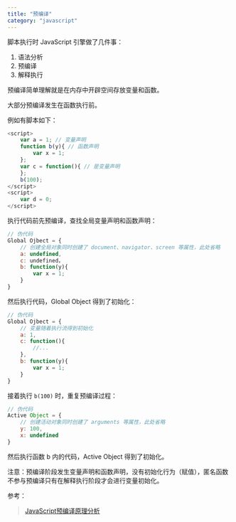 ```yaml
---
title: "预编译"
category: "javascript"
---
```


脚本执行时 JavaScript 引擎做了几件事：

1. 语法分析
1. 预编译
1. 解释执行

预编译简单理解就是在内存中开辟空间存放变量和函数。

大部分预编译发生在函数执行前。

例如有脚本如下：

```javascript
<script>
    var a = 1; // 变量声明
    function b(y){ // 函数声明
        var x = 1;
    };
    var c = function(){ // 是变量声明 
    };
    b(100);
</script>
<script>
    var d = 0;
</script>
```

执行代码前先预编译，查找全局变量声明和函数声明：

```javascript
// 伪代码
Global Ojbect = {
    // 创建全局对象同时创建了 document、navigator、screen 等属性，此处省略
    a: undefined,
    c: undefined，
    b: function(y){
        var x = 1;
    }
}
```

然后执行代码，Global Object 得到了初始化：

```javascript
// 伪代码
Global Ojbect = {
    // 变量随着执行流得到初始化
    a: 1,
    c: function(){
        //...
    },
    b: function(y){
        var x = 1;
    }
}
```

接着执行 `b(100)` 时，重复预编译过程：

```javascript
// 伪代码
Active Object = {
    // 创建活动对象同时创建了 arguments 等属性，此处省略
    y: 100,
    x: undefined
}
```

然后执行函数 b 内的代码，Active Object 得到了初始化。

注意：预编译阶段发生变量声明和函数声明，没有初始化行为（赋值），匿名函数不参与预编译只有在解释执行阶段才会进行变量初始化。

参考：
> [JavaScript预编译原理分析](https://blog.csdn.net/q1056843325/article/details/52951114)